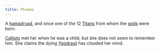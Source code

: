 ```yaml
---
title: Phoebe
---
```


A [hamadryad](creatures/dryads#hamadryads), and once one of the 12 [Titans](creatures/titans) from whom the [gods](creatures/eternals) were born.

[Callisto](dossiers/cal) met her when he was a child, but she does not seem to remember him. She claims the dying [Yggdrasil](relics/yggdrasil) has clouded her mind.

